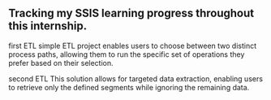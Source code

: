 ## Tracking my SSIS learning progress throughout this internship.
first ETL
simple ETL project enables users to choose between two distinct process paths, allowing them to run the specific set of operations they prefer based on their selection.

second ETL
This solution allows for targeted data extraction, enabling users to retrieve only the defined segments while ignoring the remaining data.

